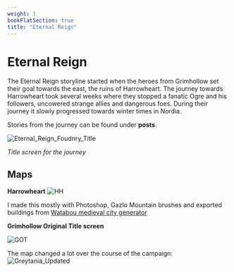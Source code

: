 ```yaml
---
weight: 1
bookFlatSection: true
title: "Eternal Reign"
---
```




# Eternal Reign
The Eternal Reign storyline started when the heroes from Grimhollow set their goal towards the east, the ruins of Harrowheart. The journey towards Harrowheart took several weeks where they stopped a fanatic Ogre and his followers, uncowered strange allies and dangerous foes. During their journey it slowly progressed towards winter times in Nordia.

Stories from the journey can be found under **posts**.

<img src="/images/Eternal_Reign_Foundry.webp" alt="Eternal_Reign_Foudnry_Title"/>

*Title screen for the journey*


## Maps

**Harrowheart** 
<img src="/images/Harrowheart.webp" alt="HH"/>

I made this mostly with Photoshop, Gazlo Mountain brushes and exported buildings from [Watabou medieval city generator](https://watabou.itch.io/medieval-fantasy-city-generator)

**Grimhollow Original Title screen**

<img src="/images/Grimhollow_OT.jpg" alt="GOT"/>

The map changed a lot over the course of the campaign:
<img src="/images/Greytania_updated.webp" alt="Greytania_Updated"/>
